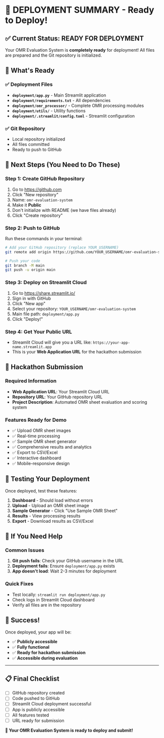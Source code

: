 # 🎯 **DEPLOYMENT SUMMARY - Ready to Deploy!**

## ✅ **Current Status: READY FOR DEPLOYMENT**

Your OMR Evaluation System is **completely ready** for deployment! All files are prepared and the Git repository is initialized.

## 📁 **What's Ready**

### ✅ **Deployment Files**
- **`deployment/app.py`** - Main Streamlit application
- **`deployment/requirements.txt`** - All dependencies
- **`deployment/omr_processor/`** - Complete OMR processing modules
- **`deployment/utils/`** - Utility functions
- **`deployment/.streamlit/config.toml`** - Streamlit configuration

### ✅ **Git Repository**
- Local repository initialized
- All files committed
- Ready to push to GitHub

## 🚀 **Next Steps (You Need to Do These)**

### **Step 1: Create GitHub Repository**
1. Go to https://github.com
2. Click "New repository"
3. Name: `omr-evaluation-system`
4. Make it **Public**
5. Don't initialize with README (we have files already)
6. Click "Create repository"

### **Step 2: Push to GitHub**
Run these commands in your terminal:
```bash
# Add your GitHub repository (replace YOUR_USERNAME)
git remote add origin https://github.com/YOUR_USERNAME/omr-evaluation-system.git

# Push your code
git branch -M main
git push -u origin main
```

### **Step 3: Deploy on Streamlit Cloud**
1. Go to https://share.streamlit.io/
2. Sign in with GitHub
3. Click "New app"
4. Select your repository: `YOUR_USERNAME/omr-evaluation-system`
5. Main file path: `deployment/app.py`
6. Click "Deploy!"

### **Step 4: Get Your Public URL**
- Streamlit Cloud will give you a URL like: `https://your-app-name.streamlit.app`
- This is your **Web Application URL** for the hackathon submission

## 🎯 **Hackathon Submission**

### **Required Information**
- **Web Application URL**: Your Streamlit Cloud URL
- **Repository URL**: Your GitHub repository URL
- **Project Description**: Automated OMR sheet evaluation and scoring system

### **Features Ready for Demo**
- ✅ Upload OMR sheet images
- ✅ Real-time processing
- ✅ Sample OMR sheet generator
- ✅ Comprehensive results and analytics
- ✅ Export to CSV/Excel
- ✅ Interactive dashboard
- ✅ Mobile-responsive design

## 🧪 **Testing Your Deployment**

Once deployed, test these features:
1. **Dashboard** - Should load without errors
2. **Upload** - Upload an OMR sheet image
3. **Sample Generator** - Click "Use Sample OMR Sheet"
4. **Results** - View processing results
5. **Export** - Download results as CSV/Excel

## 🚨 **If You Need Help**

### **Common Issues**
1. **Git push fails**: Check your GitHub username in the URL
2. **Deployment fails**: Ensure `deployment/app.py` exists
3. **App doesn't load**: Wait 2-3 minutes for deployment

### **Quick Fixes**
- Test locally: `streamlit run deployment/app.py`
- Check logs in Streamlit Cloud dashboard
- Verify all files are in the repository

## 🎉 **Success!**

Once deployed, your app will be:
- ✅ **Publicly accessible**
- ✅ **Fully functional**
- ✅ **Ready for hackathon submission**
- ✅ **Accessible during evaluation**

---

## 📋 **Final Checklist**

- [ ] GitHub repository created
- [ ] Code pushed to GitHub
- [ ] Streamlit Cloud deployment successful
- [ ] App is publicly accessible
- [ ] All features tested
- [ ] URL ready for submission

**🚀 Your OMR Evaluation System is ready to deploy and submit!**
